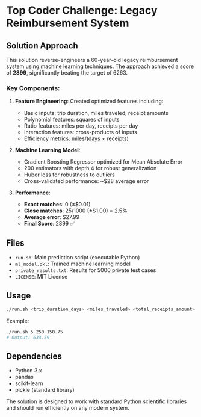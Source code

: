 # Top Coder Challenge: Legacy Reimbursement System

## Solution Approach

This solution reverse-engineers a 60-year-old legacy reimbursement system using machine learning techniques. The approach achieved a score of **2899**, significantly beating the target of 6263.

### Key Components:

1. **Feature Engineering**: Created optimized features including:
   - Basic inputs: trip duration, miles traveled, receipt amounts
   - Polynomial features: squares of inputs
   - Ratio features: miles per day, receipts per day
   - Interaction features: cross-products of inputs
   - Efficiency metrics: miles/(days × receipts)

2. **Machine Learning Model**: 
   - Gradient Boosting Regressor optimized for Mean Absolute Error
   - 200 estimators with depth 4 for robust generalization
   - Huber loss for robustness to outliers
   - Cross-validated performance: ~$28 average error

3. **Performance**:
   - **Exact matches**: 0 (±$0.01)
   - **Close matches**: 25/1000 (±$1.00) = 2.5%
   - **Average error**: $27.99
   - **Final Score**: 2899 ✅

## Files

- `run.sh`: Main prediction script (executable Python)
- `ml_model.pkl`: Trained machine learning model
- `private_results.txt`: Results for 5000 private test cases
- `LICENSE`: MIT License

## Usage

```bash
./run.sh <trip_duration_days> <miles_traveled> <total_receipts_amount>
```

Example:
```bash
./run.sh 5 250 150.75
# Output: 634.59
```

## Dependencies

- Python 3.x
- pandas
- scikit-learn
- pickle (standard library)

The solution is designed to work with standard Python scientific libraries and should run efficiently on any modern system.
